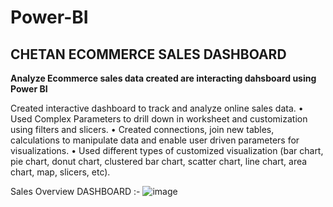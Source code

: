 # Power-BI

## CHETAN ECOMMERCE SALES DASHBOARD

**Analyze Ecommerce sales data created are interacting dahsboard using Power BI**

Created interactive dashboard to track and analyze online sales data. • Used Complex Parameters to drill down in worksheet and customization using filters and slicers. • Created connections, join new tables, calculations to manipulate data and enable user driven parameters for visualizations. • Used different types of customized visualization (bar chart, pie chart, donut chart, clustered bar chart, scatter chart, line chart, area chart, map, slicers, etc).

Sales Overview DASHBOARD :-
![image](https://github.com/kumar-chetan/Power-BI/assets/112582415/779fbea6-a519-41fd-8b87-f7cb1aebce95)
